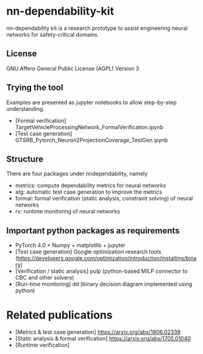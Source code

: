 # nn-dependability-kit

nn-dependability kit is a research prototype to assist engineering neural networks for safety-critical domains. 

## License

GNU Affero General Public License (AGPL) Version 3

## Trying the tool

Examples are presented as jupyter notebooks to allow step-by-step understanding. 

- [Formal verification] TargetVehicleProcessingNetwork_FormalVerification.ipynb
- [Test case generation] GTSRB_Pytorch_Neuron2ProjectionCoverage_TestGen.ipynb  

## Structure

There are four packages under nndependability, namely
- metrics: compute dependability metrics for neural networks
- atg: automatic test case generation to improve the metrics
- formal: formal verification (static analysis, constraint solving) of neural networks
- rv: runtime monitoring of neural networks

## Important python packages as requirements

- PyTorch 4.0 + Numpy + matplotlib + jupyter
- [Test case generation] Google optimization research tools (https://developers.google.com/optimization/introduction/installing/binary)
- [Verification / static analysis] pulp (python-based MILP connector to CBC and other solvers)
- [Run-time monitoring] dd (binary decision diagram implemented using python)

# Related publications

- [Metrics & test case generation] https://arxiv.org/abs/1806.02338
- [Static analysis & formal verification] https://arxiv.org/abs/1705.01040 
- [Runtime verification] 

